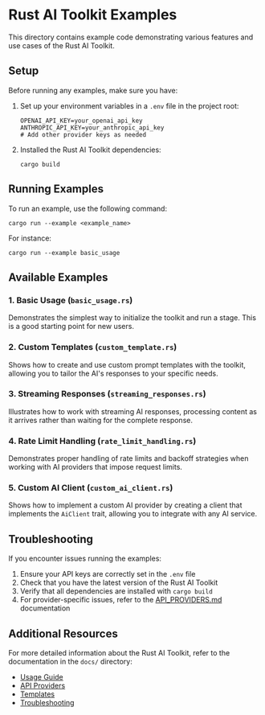 # Rust AI Toolkit Examples

This directory contains example code demonstrating various features and use cases of the Rust AI Toolkit.

## Setup

Before running any examples, make sure you have:

1. Set up your environment variables in a `.env` file in the project root:
   ```
   OPENAI_API_KEY=your_openai_api_key
   ANTHROPIC_API_KEY=your_anthropic_api_key
   # Add other provider keys as needed
   ```

2. Installed the Rust AI Toolkit dependencies:
   ```
   cargo build
   ```

## Running Examples

To run an example, use the following command:

```
cargo run --example <example_name>
```

For instance:

```
cargo run --example basic_usage
```

## Available Examples

### 1. Basic Usage (`basic_usage.rs`)

Demonstrates the simplest way to initialize the toolkit and run a stage. This is a good starting point for new users.

### 2. Custom Templates (`custom_template.rs`)

Shows how to create and use custom prompt templates with the toolkit, allowing you to tailor the AI's responses to your specific needs.

### 3. Streaming Responses (`streaming_responses.rs`)

Illustrates how to work with streaming AI responses, processing content as it arrives rather than waiting for the complete response.

### 4. Rate Limit Handling (`rate_limit_handling.rs`)

Demonstrates proper handling of rate limits and backoff strategies when working with AI providers that impose request limits.

### 5. Custom AI Client (`custom_ai_client.rs`)

Shows how to implement a custom AI provider by creating a client that implements the `AiClient` trait, allowing you to integrate with any AI service.

## Troubleshooting

If you encounter issues running the examples:

1. Ensure your API keys are correctly set in the `.env` file
2. Check that you have the latest version of the Rust AI Toolkit
3. Verify that all dependencies are installed with `cargo build`
4. For provider-specific issues, refer to the [API_PROVIDERS.md](../docs/API_PROVIDERS.md) documentation

## Additional Resources

For more detailed information about the Rust AI Toolkit, refer to the documentation in the `docs/` directory:

- [Usage Guide](../docs/USAGE.md)
- [API Providers](../docs/API_PROVIDERS.md)
- [Templates](../docs/TEMPLATES.md)
- [Troubleshooting](../docs/TROUBLESHOOTING.md)